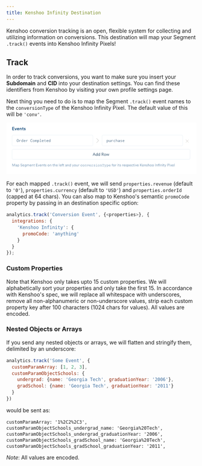 ```yaml
---
title: Kenshoo Infinity Destination
---
```


Kenshoo conversion tracking is an open, flexible system for collecting and utilizing information on conversions. This destination will map your Segment `.track()` events into Kenshoo Infinity Pixels!

## Track

In order to track conversions, you want to make sure you insert your **Subdomain** and **CID** into your destination settings. You can find these identifiers from Kenshoo by visiting your own profile settings page.

Next thing you need to do is to map the Segment `.track()` event names to the `conversionType` of the Kenshoo Infinity Pixel. The default value of this will be `'conv'`.

![](images/e7ffbbc58004b02ad61a95d136c98769.png)

For each mapped `.track()` event, we will send `properties.revenue` (default to `'0'`), `properties.currency` (default to `'USD'`) and `properties.orderId` (capped at 64 chars). You can also map to Kenshoo's semantic `promoCode` property by passing in an destination specific option:

```js
analytics.track('Conversion Event', {<properties>}, {
  integrations: {
    'Kenshoo Infinity': {
      promoCode: 'anything'
    }
  }
});
```

### Custom Properties

Note that Kenshoo only takes upto 15 custom properties. We will alphabetically sort your properties and only take the first 15. In accordance with Kenshoo's spec, we will replace all whitespace with underscores, remove all non-alphanumeric or non-underscore values, strip each custom property key after 100 characters (1024 chars for values). All values are encoded.

### Nested Objects or Arrays

If you send any nested objects or arrays, we will flatten and stringify them, delimited by an underscore:

```js
analytics.track('Some Event', {
  customParamArray: [1, 2, 3],
  customParamObjectSchools: {
    undergrad: {name: 'Georgia Tech', graduationYear: '2006'},
    gradSchool: {name: 'Georgia Tech', graduationYear: '2011'}
  }
})
```

would be sent as:

```
customParamArray: '1%2C2%2C3',
customParamObjectSchools_undergrad_name: 'Georgia%20Tech',
customParamObjectSchools_undergrad_graduationYear: '2006',
customParamObjectSchools_gradSchool_name: 'Georgia%20Tech',
customParamObjectSchools_gradSchool_graduationYear: '2011',
```

*Note*: All values are encoded.
